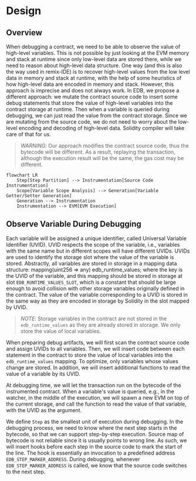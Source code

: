 # Design

## Overview

When debugging a contract, we need to be able to observe the value of high-level variables.
This is not possible by just looking at the EVM memory and stack at runtime since only low-level data are stored there, while we need to reason about high-level data structure.
One way (and this is also the way used in remix-IDE) is to recover high-level values from the low level data in memory and stack at runtime, with the help of some heuristics of how high-level data are encoded in memory and stack.
However, this approach is imprecise and does not always work.
In EDB, we propose a different approach: we mutate the contract source code to insert some debug statements that store the value of high-level variables into the contract storage at runtime.
Then when a variable is queried during debugging, we can just read the value from the contract storage.
Since we are mutating from the source code, we do not need to worry about the low-level encoding and decoding of high-level data.
Solidity compiler will take care of that for us.

> *WARNING*: Our approach modifies the contract source code, thus the bytecode will be different.
> As a result, replaying the transaction, although the execution result will be the same, the
gas cost may be different.

```mermaid
flowchart LR
    Step[Step Partition] --> Instrumentation[Source Code Instrumentation]
    Scope[Variable Scope Analysis] --> Generation[Variable Getter/Setter Generation]
    Generation --> Instrumentation
    Instrumentation --> EVM[EVM Execution]
```


## Observe Variable During Debugging

Each variable will be assigned a unique identifier, called Universal Variable Identifier (UVID).
UVID respects the scope of the variable, i.e., variables with the same name but in different scopes will have different UVIDs.
UVIDs are used to identify the storage slot where the value
of the variable is stored.
Abstractly, all variables are stored in storage in a mapping data structure:
    mapping(uint256 => any) edb_runtime_values;
where the key is the UVID of the variable, and this mapping should be stored in storage at slot
`EDB_RUNTIME_VALUES_SLOT`, which is a constant that should be large enough to avoid collision
with other storage variables originally defined in the contract. The value of the variable
corresponding to a UVID is stored in the same way as they are encoded in storage by Solidity in
the slot mapped by UVID.

> *NOTE*: Storage variables in the contract are not stored in the `edb_runtime_values` as they are already stored in storage.
> We only store the value of local variables.

When preparing debug artifacts, we will first scan the contract source code and assign UVIDs to
all variables.
Then, we will insert code between each statement in the contract to store the value of local
variables into the `edb_runtime_values` mapping. To optimize, only variables whose values
change are stored.
In addition, we will insert additional functions to read the value of a variable by its UVID.

At debugging time, we will let the transaction run on the bytecode of the instrumented contract.
When a variable's value is queried, e.g., in the watcher, in the middle of the execution, we will spawn a new EVM on top of the current storage, and call the function to read the value of
that variable, with the UVID as the argument.

We define `Step` as the smallest unit of execution during debugging.
In the debugging process, we need to know where the next step starts in the bytecode, so that we can support step-by-step
execution.
Source map of bytecode is not reliable since it is usually points to wrong line.
As such, we will insert hooks before each step in the source code to mark the start of the line.
The hook is essentially an invocation to a predefined address `EDB_STEP_MARKER_ADDRESS`. During
debugging, whenever `EDB_STEP_MARKER_ADDRESS` is called, we know that the source code switches
to the next step.